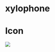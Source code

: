 # xylophone

# Icon

<img src="https://user-images.githubusercontent.com/73787635/101788525-01335400-3b22-11eb-9f3b-c710a1c43cc2.jpg"/>
